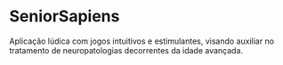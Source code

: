 # SeniorSapiens
Aplicação lúdica com jogos intuitivos e estimulantes, visando auxiliar no tratamento de neuropatologias decorrentes da idade avançada.
